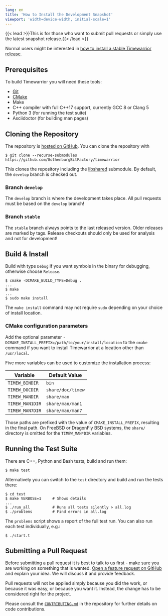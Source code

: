 ```yaml
---
lang: en
title: 'How to Install the Development Snapshot'
viewport: 'width=device-width, initial-scale=1'
---
```


{{< lead >}}This is for those who want to submit pull requests or simply use the latest snapshot release.{{< /lead >}}

Normal users might be interested in [how to install a stable Timewarrior release](../install).

## Prerequisites

To build Timewarrior you will need these tools:

* [Git](https://git-scm.com)
* [CMake](https://cmake.org)
* Make
* C++ compiler with full C++17 support, currently GCC 8 or Clang 5
* Python 3 (for running the test suite)
* Asciidoctor (for building man pages)

## Cloning the Repository

The repository is [hosted on GitHub](https://github.com/GothenburgBitFactory/timewarrior).
You can clone the repository with

```
$ git clone --recurse-submodules https://github.com/GothenburgBitFactory/timewarrior
```

This clones the repository including the [libshared](https://github.com/GothenburgBitFactory/libshared) submodule.
By default, the `develop` branch is checked out.

### Branch `develop`

The `develop` branch is where the development takes place.
All pull requests must be based on the `develop` branch!

### Branch `stable`

The `stable` branch always points to the last released version.
Older releases are marked by tags.
Release checkouts should only be used for analysis and not for development!

## Build & Install

Build with type `Debug` if you want symbols in the binary for debugging, otherwise choose `Release`.
```
$ cmake -DCMAKE_BUILD_TYPE=Debug .
...
$ make
...
$ sudo make install
```
The `make install` command may not require `sudo` depending on your choice of install location.

### CMake configuration parameters

Add the optional parameter `-DCMAKE_INSTALL_PREFIX=/path/to/your/install/location` to the `cmake` command if you want to install Timewarrior at a location other than `/usr/local`.

Five more variables can be used to customize the installation process:

| Variable        | Default Value     |
|-----------------|-------------------|
| `TIMEW_BINDIR`  | `bin`             |
| `TIMEW_DOCDIR`  | `share/doc/timew` |
| `TIMEW_MANDIR`  | `share/man`       |
| `TIMEW_MAN1DIR` | `share/man/man1`  |
| `TIMEW_MAN7DIR` | `share/man/man7`  |

Those paths are prefixed with the value of `CMAKE_INSTALL_PREFIX`, resulting in the final path.
On FreeBSD or DragonFly BSD systems, the `share/` directory is omitted for the `TIMEW_MAN*DIR` variables.

## Running the Test Suite

There are C++, Python and Bash tests, build and run them:
```
$ make test
```
Alternatively you can switch to the `test` directory and build and run the tests there:
```
$ cd test
$ make VERBOSE=1     # Shows details
...
$ ./run_all          # Runs all tests silently > all.log
$ ./problems         # Find errors in all.log
```

The `problems` script shows a report of the full test run.
You can also run each test individually, e.g.:

```
$ ./start.t
```

## Submitting a Pull Request

Before submitting a pull request it is best to talk to us first - make sure you are working on something that is wanted.
[Open a feature request on GitHub](https://github.com/GothenburgBitFactory/timewarrior/issues) and explain your idea.
We will discuss it and provide feedback.

Pull requests will not be applied simply because you did the work, or because it was easy, or because you want it.
Instead, the change has to be considered right for the project.

Please consult the [`CONTRIBUTING.md`](https://github.com/GothenburgBitFactory/timewarrior/blob/develop/CONTRIBUTING.md) in the repository for further details on code contributions.


